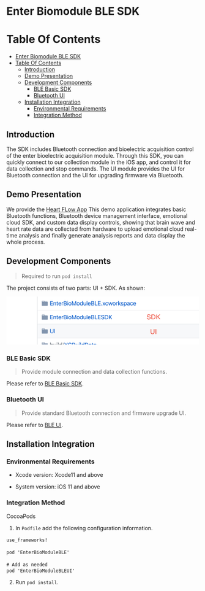 # Enter Biomodule BLE SDK

# Table Of Contents

- [Enter Biomodule BLE SDK](#enter-biomodule-ble-sdk)
- [Table Of Contents](#table-of-contents)
  - [Introduction](#introduction)
  - [Demo Presentation](#demo-presentation)
  - [Development Components](#development-components)
    - [BLE Basic SDK](#ble-basic-sdk)
    - [Bluetooth UI](#bluetooth-ui)
  - [Installation Integration](#installation-integration)
    - [Environmental Requirements](#environmental-requirements)
    - [Integration Method](#integration-method)

## Introduction

The SDK includes Bluetooth connection and bioelectric acquisition control of the enter bioelectric acquisition module. Through this SDK, you can quickly connect to our collection module in the iOS app, and control it for data collection and stop commands. The UI module provides the UI for Bluetooth connection and the UI for upgrading firmware via Bluetooth.

## Demo Presentation

We provide the [Heart FLow App](https://github.com/Entertech/Enter-AffectiveCloud-Demo-iOS.git) This demo application integrates basic Bluetooth functions, Bluetooth device management interface, emotional cloud SDK, and custom data display controls, showing that brain wave and heart rate data are collected from hardware to upload emotional cloud real-time analysis and finally generate analysis reports and data display the whole process.

## Development Components

> Required to run `pod install` 
 
The project consists of two parts: UI + SDK. As shown:

<img src="https://github.com/Entertech/Enter-Biomodule-BLE-iOS-SDK/blob/master/img/1.png?raw=true" width="600">

### BLE Basic SDK

> Provide module connection and data collection functions.

Please refer to [BLE Basic SDK](EnterBioModuleBLESDK/).

### Bluetooth UI

> Provide standard Bluetooth connection and firmware upgrade UI.

Please refer to [BLE UI](UI/).

## Installation Integration

### Environmental Requirements

- Xcode version: Xcode11 and above

- System version: iOS 11 and above

### Integration Method

CocoaPods

1. In `Podfile` add the following configuration information.

```
use_frameworks!

pod 'EnterBioModuleBLE'

# Add as needed 
pod 'EnterBioModuleBLEUI' 
```

2. Run `pod install`.